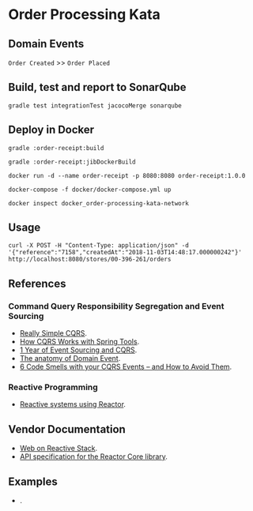 # Order Processing Kata

## Domain Events

`Order Created` >> `Order Placed`

## Build, test and report to SonarQube

```text
gradle test integrationTest jacocoMerge sonarqube
```

## Deploy in Docker

`gradle :order-receipt:build`

`gradle :order-receipt:jibDockerBuild`

`docker run -d --name order-receipt -p 8080:8080 order-receipt:1.0.0`

`docker-compose -f docker/docker-compose.yml up`

`docker inspect docker_order-processing-kata-network`

## Usage

```text
curl -X POST -H "Content-Type: application/json" -d '{"reference":"7158","createdAt":"2018-11-03T14:48:17.000000242"}' http://localhost:8080/stores/00-396-261/orders
```

## References

### Command Query Responsibility Segregation and Event Sourcing

* [Really Simple CQRS](https://kalele.io/blog-posts/really-simple-cqrs/).
* [How CQRS Works with Spring Tools](https://thenewstack.io/how-cqrs-works-with-spring-tools/).
* [1 Year of Event Sourcing and CQRS](https://hackernoon.com/1-year-of-event-sourcing-and-cqrs-fb9033ccd1c6).
* [The anatomy of Domain Event](https://blog.arkency.com/2016/05/the-anatomy-of-domain-event/).
* [6 Code Smells with your CQRS Events – and How to Avoid Them](http://danielwhittaker.me/2014/10/18/6-code-smells-cqrs-events-avoid/).

### Reactive Programming

* [Reactive systems using Reactor](https://musigma.blog/2016/11/21/reactor.html).

## Vendor Documentation

* [Web on Reactive Stack](https://docs.spring.io/spring/docs/current/spring-framework-reference/web-reactive.html).
* [API specification for the Reactor Core library](https://projectreactor.io/docs/core/release/api/index.html).

## Examples

* [](https://github.com/daggerok/spring-boot-rest-jms-activemq).